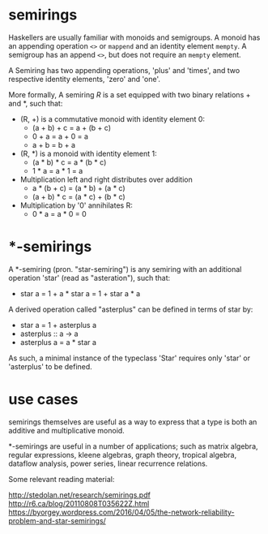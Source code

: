 semirings
==========

Haskellers are usually familiar with monoids and semigroups. A monoid has an appending operation `<>` or `mappend` and an identity element `mempty`. A semigroup has an append `<>`, but does not require an `mempty` element.

A Semiring has two appending operations, 'plus' and 'times', and two respective identity elements, 'zero' and 'one'.

More formally, A semiring <i>R</i> is a set equipped with two binary relations + and *, such that:

- (R, +) is a commutative monoid with identity element 0:
  - (a + b) + c = a + (b + c)
  - 0 + a = a + 0 = a
  - a + b = b + a
- (R, *) is a monoid with identity element 1:
  - (a * b) * c = a * (b * c)
  - 1 * a = a * 1 = a
- Multiplication left and right distributes over addition
  - a * (b + c) = (a * b) + (a * c)
  - (a + b) * c = (a * c) + (b * c)
- Multiplication by '0' annihilates R:
  - 0 * a = a * 0 = 0

*-semirings
===========

A *-semiring (pron. "star-semiring") is any semiring with an additional operation 'star' (read as "asteration"), such that:

- star a = 1 + a * star a = 1 + star a * a

A derived operation called "asterplus" can be defined in terms of star by:

- star a = 1 + asterplus a
- asterplus :: a -> a
- asterplus a = a * star a

As such, a minimal instance of the typeclass 'Star' requires only 'star' or 'asterplus' to be defined.

use cases
=========

semirings themselves are useful as a way to express that a type is both an additive and multiplicative monoid.

*-semirings are useful in a number of applications; such as matrix algebra, regular expressions, kleene algebras, graph theory, tropical algebra, dataflow analysis, power series, linear recurrence relations.

Some relevant reading material:

http://stedolan.net/research/semirings.pdf
http://r6.ca/blog/20110808T035622Z.html
https://byorgey.wordpress.com/2016/04/05/the-network-reliability-problem-and-star-semirings/
